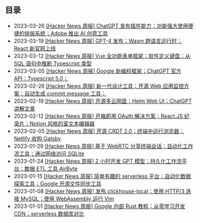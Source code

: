 ## 目录

- 2023-03-26 [[Hacker News 周报] ChatGPT 发布插件能力；功能强大使用便捷的排版系统；Adobe 推出 AI 创意工具](./2023Q1/2023-03-Hacker-News.md) 
- 2023-03-19 [[Hacker News 周报]  GPT-4 发布；Wasm 跨语言运行时；React 新官网上线](./2023Q1/2023-03-Hacker-News.md) 
- 2023-03-12 [[Hacker News 周报] Vue 全功能表单框架；软件定义键盘；从 SQL 语句中推断 Typescript 类型](./2023Q1/2023-03-Hacker-News.md) 
- 2023-03-05 [[Hacker News 周报] Google 新编程框架；ChatGPT 官方 API；Typescript 5.0；](./2023Q1/2023-03-Hacker-News.md) 
- 2023-02-26 [[Hacker News 周报] 新一代设计工具；开源 Web 应用监控方案；自动生成 commit message 工具；](./2023Q1/2023-02-Hacker-News.md) 
- 2023-02-19 [[Hacker News 周报] 开源多云网盘；Helm Web UI；ChatGPT 讲解文章](./2023Q1/2023-02-Hacker-News.md) 
- 2023-02-12 [[Hacker News 周报] 开箱即用 OAuth 解决方案；React.JS 纪录片；Notion 风格的富文本编辑器](./2023Q1/2023-02-Hacker-News.md) 
- 2023-02-05 [[Hacker News 周报] 开源 CRDT 2.0；终端中运行浏览器；Netlify 收购 Gatsby](./2023Q1/2023-02-Hacker-News.md) 
- 2023-01-29 [[Hacker News 周报] 基于 WebRTC 分享终端会话；自动化工作流工具；通过网络访问 SQLite](./2023Q1/2023-01-Hacker-News.md) 
- 2023-01-24 [[Hacker News 周报] 2 小时开发 GPT 模型；持久化工作流平台；数据 ETL 工具 AirByte](./2023Q1/2023-01-Hacker-News.md) 
- 2023-01-15 [[Hacker News 周报] 简单有趣的 serverless 平台；自动化数据探索工具；Google 开源文件同步工具](./2023Q1/2023-01-Hacker-News.md) 
- 2023-01-08 [[Hacker News 周报] 发布 clickhouse-local；使用 HTTP/3 连接 MySQL；使用 WebAssembly 运行 Vim](./2023Q1/2023-01-Hacker-News.md) 
- 2023-01-01 [[Hacker News 周报] Google 内部 Rust 教程；从零学习开发 CDN；serverless 数据库对比](./2023Q1/2023-01-Hacker-News.md) 
